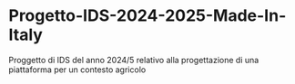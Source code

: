 # Progetto-IDS-2024-2025-Made-In-Italy
Proggetto di IDS del anno 2024/5 relativo alla progettazione di una piattaforma per un contesto agricolo

